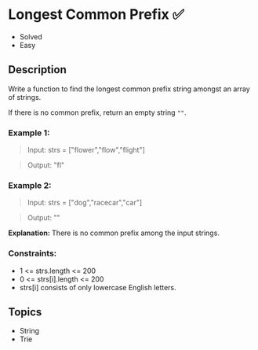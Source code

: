 # Longest Common Prefix ✅
- Solved
- Easy

## Description

Write a function to find the longest common prefix string amongst an array of strings.

If there is no common prefix, return an empty string `""`.

### Example 1:

> Input: strs = ["flower","flow","flight"]

> Output: "fl"

### Example 2:

> Input: strs = ["dog","racecar","car"]

> Output: ""

**Explanation:** There is no common prefix among the input strings.
 

### Constraints:

- 1 <= strs.length <= 200
- 0 <= strs[i].length <= 200
- strs[i] consists of only lowercase English letters.

## Topics
- String
- Trie

